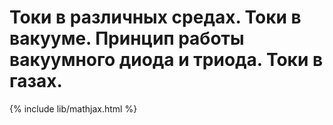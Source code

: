 # Токи в различных средах. Токи в вакууме. Принцип работы вакуумного диода и триода. Токи в газах.

{% include lib/mathjax.html %}

